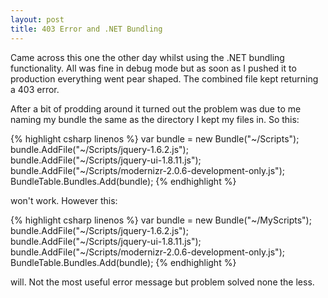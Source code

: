 ```yaml
---
layout: post
title: 403 Error and .NET Bundling
---
```


Came across this one the other day whilst using the .NET bundling functionality. All was fine in debug mode but as soon as I pushed it to production everything went pear shaped. The combined file kept returning a 403 error. 

After a bit of prodding around it turned out the problem was due to me naming my bundle the same as the directory I kept my files in. So this:

{% highlight csharp linenos %}
var bundle = new Bundle("~/Scripts");
bundle.AddFile("~/Scripts/jquery-1.6.2.js");
bundle.AddFile("~/Scripts/jquery-ui-1.8.11.js");
bundle.AddFile("~/Scripts/modernizr-2.0.6-development-only.js");
BundleTable.Bundles.Add(bundle); 
{% endhighlight %}

won't work. However this:

{% highlight csharp linenos %}
var bundle = new Bundle("~/MyScripts");
bundle.AddFile("~/Scripts/jquery-1.6.2.js");
bundle.AddFile("~/Scripts/jquery-ui-1.8.11.js");
bundle.AddFile("~/Scripts/modernizr-2.0.6-development-only.js");
BundleTable.Bundles.Add(bundle);
{% endhighlight %}

will. Not the most useful error message but problem solved none the less.
